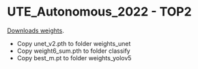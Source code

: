 # UTE_Autonomous_2022 - TOP2
[Downloads weights](https://www.kaggle.com/datasets/tuongdo20/weights-ute-autonomous-2023).

- Copy unet_v2.pth to folder weights_unet
- Copy weight6_sum.pth to folder classify
- Copy best_m.pt to folder weights_yolov5